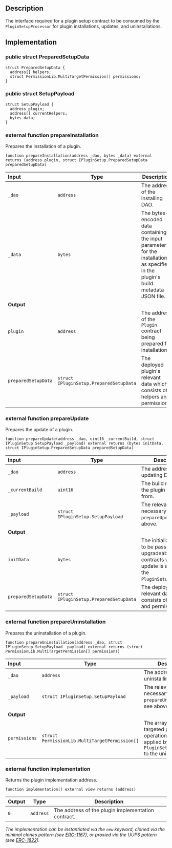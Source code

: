 ## Description

The interface required for a plugin setup contract to be consumed by the `PluginSetupProcessor` for plugin installations, updates, and uninstallations.

## Implementation

### public struct PreparedSetupData

```solidity
struct PreparedSetupData {
  address[] helpers;
  struct PermissionLib.MultiTargetPermission[] permissions;
}
```

### public struct SetupPayload

```solidity
struct SetupPayload {
  address plugin;
  address[] currentHelpers;
  bytes data;
}
```

### external function prepareInstallation

Prepares the installation of a plugin.

```solidity
function prepareInstallation(address _dao, bytes _data) external returns (address plugin, struct IPluginSetup.PreparedSetupData preparedSetupData)
```

| Input               | Type                                    | Description                                                                                                                        |
| :------------------ | --------------------------------------- | ---------------------------------------------------------------------------------------------------------------------------------- |
| `_dao`              | `address`                               | The address of the installing DAO.                                                                                                 |
| `_data`             | `bytes`                                 | The bytes-encoded data containing the input parameters for the installation as specified in the plugin's build metadata JSON file. |
| **Output**          |                                         |
| `plugin`            | `address`                               | The address of the `Plugin` contract being prepared for installation.                                                              |
| `preparedSetupData` | `struct IPluginSetup.PreparedSetupData` | The deployed plugin's relevant data which consists of helpers and permissions.                                                     |

### external function prepareUpdate

Prepares the update of a plugin.

```solidity
function prepareUpdate(address _dao, uint16 _currentBuild, struct IPluginSetup.SetupPayload _payload) external returns (bytes initData, struct IPluginSetup.PreparedSetupData preparedSetupData)
```

| Input               | Type                                    | Description                                                                                                             |
| :------------------ | --------------------------------------- | ----------------------------------------------------------------------------------------------------------------------- |
| `_dao`              | `address`                               | The address of the updating DAO.                                                                                        |
| `_currentBuild`     | `uint16`                                | The build number of the plugin to update from.                                                                          |
| `_payload`          | `struct IPluginSetup.SetupPayload`      | The relevant data necessary for the `prepareUpdate`. see above.                                                         |
| **Output**          |                                         |
| `initData`          | `bytes`                                 | The initialization data to be passed to upgradeable contracts when the update is applied in the `PluginSetupProcessor`. |
| `preparedSetupData` | `struct IPluginSetup.PreparedSetupData` | The deployed plugin's relevant data which consists of helpers and permissions.                                          |

### external function prepareUninstallation

Prepares the uninstallation of a plugin.

```solidity
function prepareUninstallation(address _dao, struct IPluginSetup.SetupPayload _payload) external returns (struct PermissionLib.MultiTargetPermission[] permissions)
```

| Input         | Type                                           | Description                                                                                                            |
| :------------ | ---------------------------------------------- | ---------------------------------------------------------------------------------------------------------------------- |
| `_dao`        | `address`                                      | The address of the uninstalling DAO.                                                                                   |
| `_payload`    | `struct IPluginSetup.SetupPayload`             | The relevant data necessary for the `prepareUninstallation`. see above.                                                |
| **Output**    |                                                |
| `permissions` | `struct PermissionLib.MultiTargetPermission[]` | The array of multi-targeted permission operations to be applied by the `PluginSetupProcessor` to the uninstalling DAO. |

### external function implementation

Returns the plugin implementation address.

```solidity
function implementation() external view returns (address)
```

| Output | Type      | Description                                        |
| ------ | --------- | -------------------------------------------------- |
| `0`    | `address` | The address of the plugin implementation contract. |

_The implementation can be instantiated via the `new` keyword, cloned via the minimal clones pattern (see [ERC-1167](https://eips.ethereum.org/EIPS/eip-1167)), or proxied via the UUPS pattern (see [ERC-1822](https://eips.ethereum.org/EIPS/eip-1822))._

<!--CONTRACT_END-->
